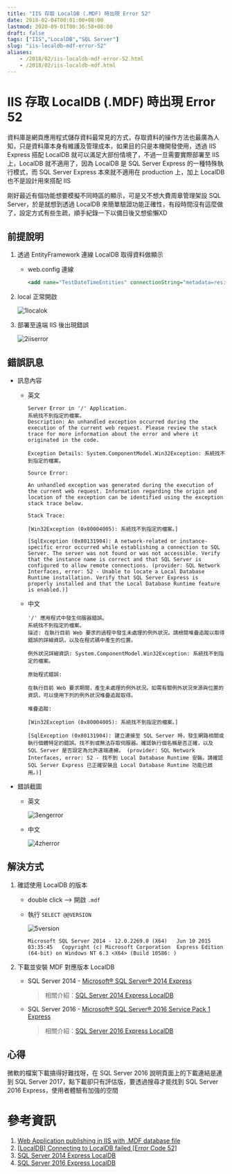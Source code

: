 ```yaml
---
title: "IIS 存取 LocalDB (.MDF) 時出現 Error 52"
date: 2018-02-04T00:01:00+08:00
lastmod: 2020-09-01T00:36:58+08:00
draft: false
tags: ["IIS","LocalDB","SQL Server"]
slug: "iis-localdb-mdf-error-52"
aliases:
    - /2018/02/iis-localdb-mdf-error-52.html
    - /2018/02/iis-localdb-mdf.html
---
```

# IIS 存取 LocalDB (.MDF) 時出現 Error 52
資料庫是網頁應用程式儲存資料最常見的方式，存取資料的操作方法也最廣為人知，只是資料庫本身有維護及管理成本，如果目的只是本機開發使用，透過 IIS Express 搭配 LocalDB 就可以滿足大部份情境了，不過一旦需要實際部署至 IIS 上，LocalDB 就不適用了，因為 LocalDB 是 SQL Server Express 的一種特殊執行模式，而 SQL Server Express 本來就不適用在 production 上，加上 LocalDB 也不是設計用來搭配 IIS

剛好最近有個功能想要模擬不同時區的顯示，可是又不想大費周章管理架設 SQL Server，於是就想到透過 LocalDB 來簡單驗證功能正確性，有段時間沒有這麼做了，設定方式有些生疏，順手紀錄一下以備日後又想偷懶XD

## 前提說明

1.  透過 EntityFramework 連線 LocalDB 取得資料做顯示
    *   web.config 連線

        ```xml
        <add name="TestDateTimeEntities" connectionString="metadata=res://*/Models.TestDateTime.csdl|res://*/Models.TestDateTime.ssdl|res://*/Models.TestDateTime.msl;provider=System.Data.SqlClient;provider connection string=&quot;data source=(LocalDB)\MSSQLLocalDB;attachdbfilename=|DataDirectory|\Database1.mdf;integrated security=True;connect timeout=30;MultipleActiveResultSets=True;App=EntityFramework&quot;" providerName="System.Data.EntityClient" />
        ```

2.  local 正常開啟

    ![1localok](https://user-images.githubusercontent.com/3851540/35768879-90ee4880-093d-11e8-92ea-ec235080ad32.png)

3.  部署至遠端 IIS 後出現錯誤

    ![2iiserror](https://user-images.githubusercontent.com/3851540/35768880-9116899e-093d-11e8-81ee-5601f66635e7.png)

## 錯誤訊息

*   訊息內容
    *   英文

        ```
        Server Error in '/' Application.
        系統找不到指定的檔案。
        Description: An unhandled exception occurred during the execution of the current web request. Please review the stack trace for more information about the error and where it originated in the code. 
        
        Exception Details: System.ComponentModel.Win32Exception: 系統找不到指定的檔案。
        
        Source Error: 
        
        An unhandled exception was generated during the execution of the current web request. Information regarding the origin and location of the exception can be identified using the exception stack trace below.
        
        Stack Trace: 
            
        [Win32Exception (0x80004005): 系統找不到指定的檔案。]
        
        [SqlException (0x80131904): A network-related or instance-specific error occurred while establishing a connection to SQL Server. The server was not found or was not accessible. Verify that the instance name is correct and that SQL Server is configured to allow remote connections. (provider: SQL Network Interfaces, error: 52 - Unable to locate a Local Database Runtime installation. Verify that SQL Server Express is properly installed and that the Local Database Runtime feature is enabled.)]
        ```

    *   中文

        ```
        '/' 應用程式中發生伺服器錯誤。
        系統找不到指定的檔案。
        描述: 在執行目前 Web 要求的過程中發生未處理的例外狀況。請檢閱堆疊追蹤以取得錯誤的詳細資訊，以及在程式碼中產生的位置。 
        
        例外狀況詳細資訊: System.ComponentModel.Win32Exception: 系統找不到指定的檔案。
        
        原始程式錯誤: 
        
        在執行目前 Web 要求期間，產生未處理的例外狀況。如需有關例外狀況來源與位置的資訊，可以使用下列的例外狀況堆疊追蹤取得。
        
        堆疊追蹤: 
            
        [Win32Exception (0x80004005): 系統找不到指定的檔案。]
        
        [SqlException (0x80131904): 建立連接至 SQL Server 時，發生網路相關或執行個體特定的錯誤。找不到或無法存取伺服器。確認執行個名稱是否正確，以及 SQL Server 是否設定為允許遠端連線。 (provider: SQL Network Interfaces, error: 52 - 找不到 Local Database Runtime 安裝。請確認 SQL Server Express 已正確安裝且 Local Database Runtime 功能已啟用。)]
        ```

*   錯誤截圖
    *   英文

        ![3engerror](https://user-images.githubusercontent.com/3851540/35768881-913e335e-093d-11e8-8d4c-8376986d37dd.png)

    *   中文

        ![4zherror](https://user-images.githubusercontent.com/3851540/35768882-9165c68a-093d-11e8-8efe-ca4548cab415.png)

## 解決方式

1.  確認使用 LocalDB 的版本

    *   double click --> 開啟 `.mdf`
    *   執行 `SELECT @@VERSION`

        ![5version](https://user-images.githubusercontent.com/3851540/35768883-918d678a-093d-11e8-8d7f-e9301239c6e5.png)

        ```
        Microsoft SQL Server 2014 - 12.0.2269.0 (X64)   Jun 10 2015 03:35:45   Copyright (c) Microsoft Corporation  Express Edition (64-bit) on Windows NT 6.3 <X64> (Build 10586: )
        ```

2.  下載並安裝 MDF 對應版本 LocalDB
    *   SQL Server 2014 - [Microsoft® SQL Server® 2014 Express](https://www.microsoft.com/zh-tw/download/details.aspx?id=42299)

        > 相關介紹：[SQL Server 2014 Express LocalDB](https://msdn.microsoft.com/en-US/library/hh510202%28SQL.120%29.aspx)

    *   SQL Server 2016 - [Microsoft® SQL Server® 2016 Service Pack 1 Express](https://www.microsoft.com/zh-tw/download/details.aspx?id=54284)

        > 相關介紹：[SQL Server 2016 Express LocalDB](https://docs.microsoft.com/zh-tw/sql/database-engine/configure-windows/sql-server-2016-express-localdb?WT.mc_id=DOP-MVP-5002594)

## 心得

微軟的檔案下載搞得好難找呀，在 SQL Server 2016 說明頁面上的下載連結是連到 SQL Server 2017，點下載卻只有評估版，要透過搜尋才能找到 SQL Server 2016 Express，使用者體驗有加強的空間

# 參考資訊

1.  [Web Application publishing in IIS with .MDF database file](https://forums.asp.net/t/2090050.aspx?Web+Application+publishing+in+IIS+with+MDF+database+file)
2.  [[LocalDB] Connecting to LocalDB failed [Error Code 52]](http://jaryl-lan.blogspot.tw/2014/08/localdb-connection-to-localdb-failed.html)
3.  [SQL Server 2014 Express LocalDB](https://msdn.microsoft.com/en-US/library/hh510202%28SQL.120%29.aspx)
4.  [SQL Server 2016 Express LocalDB](https://docs.microsoft.com/zh-tw/sql/database-engine/configure-windows/sql-server-2016-express-localdb?WT.mc_id=DOP-MVP-5002594)
